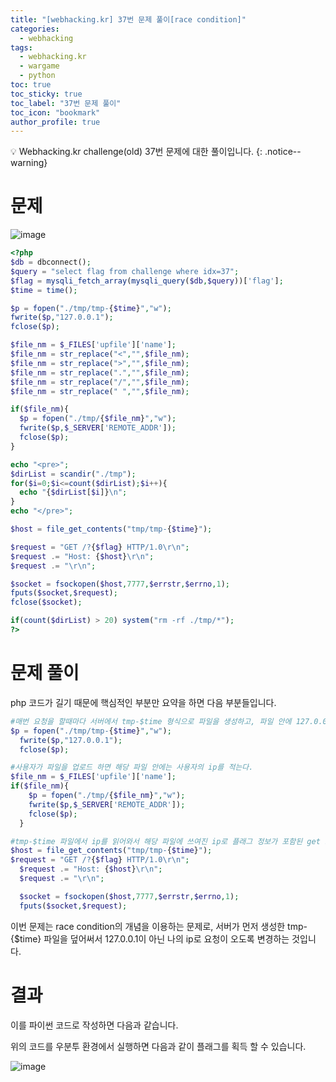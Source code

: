 ```yaml
---
title: "[webhacking.kr] 37번 문제 풀이[race condition]"
categories:
  - webhacking
tags:
  - webhacking.kr
  - wargame
  - python
toc: true
toc_sticky: true
toc_label: "37번 문제 풀이"
toc_icon: "bookmark"
author_profile: true
---
```


💡 Webhacking.kr challenge(old) 37번 문제에 대한 풀이입니다.
{: .notice--warning}

# 문제
  ![image](https://user-images.githubusercontent.com/33647663/152673296-b58f30dd-510b-406a-994d-4d9370f2c5e6.png)

  ```php
<?php
  $db = dbconnect();
  $query = "select flag from challenge where idx=37";
  $flag = mysqli_fetch_array(mysqli_query($db,$query))['flag'];
  $time = time();

  $p = fopen("./tmp/tmp-{$time}","w");
  fwrite($p,"127.0.0.1");
  fclose($p);

  $file_nm = $_FILES['upfile']['name'];
  $file_nm = str_replace("<","",$file_nm);
  $file_nm = str_replace(">","",$file_nm);
  $file_nm = str_replace(".","",$file_nm);
  $file_nm = str_replace("/","",$file_nm);
  $file_nm = str_replace(" ","",$file_nm);

  if($file_nm){
    $p = fopen("./tmp/{$file_nm}","w");
    fwrite($p,$_SERVER['REMOTE_ADDR']);
    fclose($p);
  }

  echo "<pre>";
  $dirList = scandir("./tmp");
  for($i=0;$i<=count($dirList);$i++){
    echo "{$dirList[$i]}\n";
  }
  echo "</pre>";

  $host = file_get_contents("tmp/tmp-{$time}");

  $request = "GET /?{$flag} HTTP/1.0\r\n";
  $request .= "Host: {$host}\r\n";
  $request .= "\r\n";

  $socket = fsockopen($host,7777,$errstr,$errno,1);
  fputs($socket,$request);
  fclose($socket);

  if(count($dirList) > 20) system("rm -rf ./tmp/*");
?>
  ```

# 문제 풀이
php 코드가 길기 때문에 핵심적인 부분만 요약을 하면 다음 부분들입니다.

```php
#매번 요청을 할때마다 서버에서 tmp-$time 형식으로 파일을 생성하고, 파일 안에 127.0.0.1을 적는다
$p = fopen("./tmp/tmp-{$time}","w");
  fwrite($p,"127.0.0.1");
  fclose($p);

#사용자가 파일을 업로드 하면 해당 파일 안에는 사용자의 ip를 적는다.
$file_nm = $_FILES['upfile']['name'];
if($file_nm){
    $p = fopen("./tmp/{$file_nm}","w");
    fwrite($p,$_SERVER['REMOTE_ADDR']);
    fclose($p);
  }

#tmp-$time 파일에서 ip를 읽어와서 해당 파일에 쓰여진 ip로 플래그 정보가 포함된 get 요청을 한다.
$host = file_get_contents("tmp/tmp-{$time}");
$request = "GET /?{$flag} HTTP/1.0\r\n";
  $request .= "Host: {$host}\r\n";
  $request .= "\r\n";

  $socket = fsockopen($host,7777,$errstr,$errno,1);
  fputs($socket,$request);
```

이번 문제는 race condition의 개념을 이용하는 문제로, 서버가 먼저 생성한 tmp-{$time} 파일을 덮어써서 127.0.0.1이 아닌 나의 ip로 요청이 오도록 변경하는 것입니다.



# 결과
이를 파이썬 코드로 작성하면 다음과 같습니다.

<script src="https://gist.github.com/kangmyoungseok/4fc0e98f73bb5177ea5df2318dd8c436.js"></script>

위의 코드를 우분투 환경에서 실행하면 다음과 같이 플래그를 획득 할 수 있습니다.

![image](https://user-images.githubusercontent.com/33647663/152673924-05a6deb3-773a-41b7-859e-07e7ef63bbab.png)